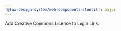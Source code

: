 ```yaml
---
'@lux-design-system/web-components-stencil': major
---
```


Add Creative Commons License to Login Link.

